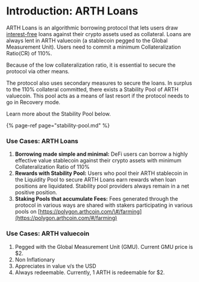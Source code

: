 # Introduction: ARTH Loans

ARTH Loans is an algorithmic borrowing protocol that lets users draw [interest-free](https://app.gitbook.com/@liquity/s/liquity-docs/faq/borrowing#how-can-you-offer-borrowing-at-a-0-interest-rate) loans against their crypto assets used as collateral. Loans are always lent in ARTH valuecoin \(a stablecoin pegged to the Global Measurement Unit\). Users need to commit a minimum Collateralization Ratio\(CR\) of 110%. 

Because of the low collateralization ratio, it is essential to secure the protocol via other means. 

The protocol also uses secondary measures to secure the loans. In surplus to the 110% collateral committed, there exists a Stability Pool of ARTH valuecoin. This pool acts as a means of last resort if the protocol needs to go in Recovery mode.  

Learn more about the Stability Pool below. 

{% page-ref page="stability-pool.md" %}

### Use Cases: ARTH Loans 

1. **Borrowing made simple and minimal:** DeFi users can borrow a highly effective value stablecoin against their crypto assets with minimum Collateralization Ratio of 110% 
2. **Rewards with Stability Pool:** Users who pool their ARTH stablecoin in the Liquidity Pool to secure ARTH Loans earn rewards when loan positions are liquidated. Stability pool providers always remain in a net positive position. 
3. **Staking Pools that accumulate Fees:** Fees generated through the protocol in various ways are shared with stakers participating in various pools on [https://polygon.arthcoin.com/\#/farming](https://polygon.arthcoin.com/#/farming)

### Use Cases: ARTH valuecoin 

1. Pegged with the Global Measurement Unit \(GMU\). Current GMU price is $2.  
2. Non Inflationary
3. Appreciates in value v/s the USD 
4. Always redeemable. Currently, 1 ARTH is redeemable for $2.  

